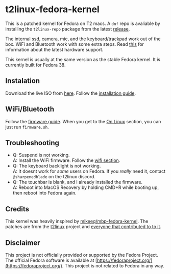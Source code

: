 # t2linux-fedora-kernel

This is a patched kernel for Fedora on T2 macs. A `dnf` repo is avaliable by installing the `t2linux-repo` package from the latest [release](https://github.com/sharpenedblade/t2linux-fedora-kernel/releases/latest).

The internal ssd, camera, mic, and the keyboard/trackpad work out of the box. WiFi and Bluetooth work with some extra steps. Read [this](https://wiki.t2linux.org/state/) for information about the latest hardware support.

This kernel is usually at the same version as the stable Fedora kernel. It is currently built for Fedora 38.

## Instalation

Download the live ISO from [here](https://github.com/sharpenedblade/t2linux-fedora-iso). Follow the [installation guide](https://wiki.t2linux.org/distributions/fedora/installation/).

## WiFi/Bluetooth

Follow the [firmware guide](https://wiki.t2linux.org/guides/wifi/). When you get to the [On Linux](https://wiki.t2linux.org/guides/wifi-bluetooth/#on-linux) section, you can just run `firmware.sh`. 

## Troubleshooting

- Q: Suspend is not working.  
    A: Install the WiFi firmware. Follow the [wifi section](#wifi).
- Q: The keyboard backlight is not working.  
    A: It doesnt work for *some* users on Fedora. If you *really* need it, contact `@sharpenedblade` on the t2linux discord.
- Q: The touchbar is blank, and I already installed the firmware.  
    A: Reboot into MacOS Recovery by holding CMD+R while booting up, then reboot into Fedora again.

## Credits

This kernel was heavily inspired by [mikeeq/mbp-fedora-kernel](https://github.com/mikeeq/mbp-fedora-kernel). The patches are from the [t2linux](t2linux.org) project and [everyone that contributed to to it](https://github.com/t2linux/linux-t2-patches/graphs/contributors).

## Disclaimer
This project is not officially provided or supported by the Fedora Project. The official Fedora software is available at [https://fedoraproject.org/](https://fedoraproject.org/). This project is not related to Fedora in any way.

